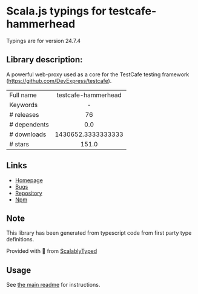 
# Scala.js typings for testcafe-hammerhead

Typings are for version 24.7.4

## Library description:
A powerful web-proxy used as a core for the TestCafe testing framework (https://github.com/DevExpress/testcafe).

|                    |                 |
| ------------------ | :-------------: |
| Full name          | testcafe-hammerhead |
| Keywords           | - |
| # releases         | 76 |
| # dependents       | 0.0 |
| # downloads        | 1430652.3333333333 |
| # stars            | 151.0 |

## Links
- [Homepage](https://github.com/DevExpress/testcafe-hammerhead)
- [Bugs](https://github.com/DevExpress/testcafe-hammerhead/issues)
- [Repository](https://github.com/DevExpress/testcafe-hammerhead)
- [Npm](https://www.npmjs.com/package/testcafe-hammerhead)
    


## Note
This library has been generated from typescript code from first party type definitions.

Provided with :purple_heart: from [ScalablyTyped](https://github.com/oyvindberg/ScalablyTyped)

## Usage
See [the main readme](../../readme.md) for instructions.


